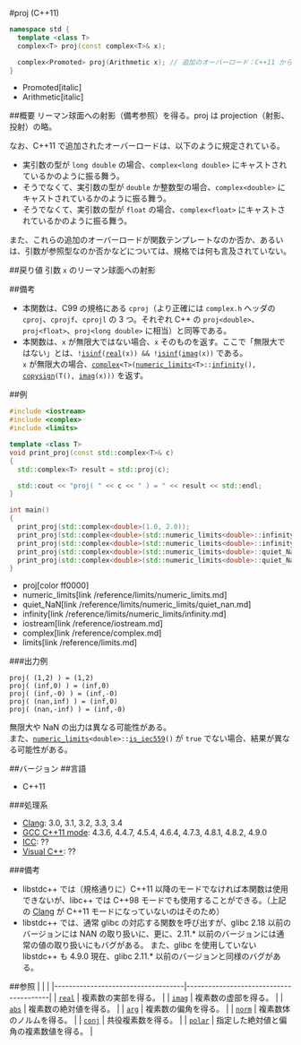 #proj (C++11)
```cpp
namespace std {
  template <class T>
  complex<T> proj(const complex<T>& x);

  complex<Promoted> proj(Arithmetic x);	// 追加のオーバーロード：C++11 から
}
```
* Promoted[italic]
* Arithmetic[italic]

##概要
リーマン球面への射影（備考参照）を得る。proj は projection（射影、投射）の略。

なお、C++11 で追加されたオーバーロードは、以下のように規定されている。

- 実引数の型が `long double` の場合、`complex<long double>` にキャストされているかのように振る舞う。
- そうでなくて、実引数の型が `double` か整数型の場合、`complex<double>` にキャストされているかのように振る舞う。
- そうでなくて、実引数の型が `float` の場合、`complex<float>` にキャストされているかのように振る舞う。

また、これらの追加のオーバーロードが関数テンプレートなのか否か、あるいは、引数が参照型なのか否かなどについては、規格では何も言及されていない。

##戻り値
引数 `x` のリーマン球面への射影


##備考
- 本関数は、C99 の規格にある `cproj`（より正確には `complex.h` ヘッダの `cproj`、`cprojf`、`cprojl` の 3 つ。それぞれ C++ の `proj<double>`、`proj<float>`、`proj<long double>` に相当）と同等である。  
- 本関数は、`x` が無限大ではない場合、`x` そのものを返す。ここで「無限大ではない」とは、`!`[`isinf`](/reference/cmath/isinf.md)`(`[`real`](real.md)`(x)) && !`[`isinf`](/reference/cmath/isinf.md)`(`[`imag`](imag.md)`(x))` である。  
	`x` が無限大の場合、[`complex`](complex/op_constructor.md)`<T>(`[`numeric_limits`](/reference/limits/numeric_limits.md)`<T>::`[`infinity`](/reference/limits/numeric_limits/infinity.md)`(), `[`copysign`](/reference/cmath/copysign.md)`(T(), `[`imag`](imag.md)`(x)))` を返す。


##例
```cpp
#include <iostream>
#include <complex>
#include <limits>

template <class T>
void print_proj(const std::complex<T>& c)
{
  std::complex<T> result = std::proj(c);

  std::cout << "proj( " << c << " ) = " << result << std::endl;
}

int main()
{
  print_proj(std::complex<double>(1.0, 2.0));
  print_proj(std::complex<double>(std::numeric_limits<double>::infinity(), 0.0));
  print_proj(std::complex<double>(std::numeric_limits<double>::infinity(), -0.0));
  print_proj(std::complex<double>(std::numeric_limits<double>::quiet_NaN(), std::numeric_limits<double>::infinity()));
  print_proj(std::complex<double>(std::numeric_limits<double>::quiet_NaN(), -std::numeric_limits<double>::infinity()));
}
```
* proj[color ff0000]
* numeric_limits[link /reference/limits/numeric_limits.md]
* quiet_NaN[link /reference/limits/numeric_limits/quiet_nan.md]
* infinity[link /reference/limits/numeric_limits/infinity.md]
* iostream[link /reference/iostream.md]
* complex[link /reference/complex.md]
* limits[link /reference/limits.md]

###出力例
```
proj( (1,2) ) = (1,2)
proj( (inf,0) ) = (inf,0)
proj( (inf,-0) ) = (inf,-0)
proj( (nan,inf) ) = (inf,0)
proj( (nan,-inf) ) = (inf,-0)
```

無限大や NaN の出力は異なる可能性がある。  
また、[`numeric_limits`](/reference/limits/numeric_limits.md)`<double>::`[`is_iec559`](/reference/limits/numeric_limits/is_iec559.md)`()` が `true` でない場合、結果が異なる可能性がある。


##バージョン
##言語
- C++11

###処理系
- [Clang](/implementation.md#clang): 3.0, 3.1, 3.2, 3.3, 3.4
- [GCC C++11 mode](/implementation.md#gcc): 4.3.6, 4.4.7, 4.5.4, 4.6.4, 4.7.3, 4.8.1, 4.8.2, 4.9.0
- [ICC](/implementation.md#icc): ??
- [Visual C++](/implementation.md#visual_cpp): ??

###備考
- libstdc++ では（規格通りに）C++11 以降のモードでなければ本関数は使用できないが、libc++ では C++98 モードでも使用することができる。（上記の [Clang](/implementation.md#clang) が C++11 モードになっていないのはそのため）
- libstdc++ では、通常 glibc の対応する関数を呼び出すが、glibc 2.18 以前のバージョンには NAN の取り扱いに、更に、2.11.\* 以前のバージョンには通常の値の取り扱いにもバグがある。
	また、glibc を使用していない libstdc++ も 4.9.0 現在、glibc 2.11.\* 以前のバージョンと同様のバグがある。


##参照
|                                    |                                        |
|------------------------------------|----------------------------------------|
| [`real`](real.md)                  | 複素数の実部を得る。                   |
| [`imag`](imag.md)                  | 複素数の虚部を得る。                   |
| [`abs`](abs.md)                    | 複素数の絶対値を得る。                 |
| [`arg`](arg.md)                    | 複素数の偏角を得る。                   |
| [`norm`](norm.md)                  | 複素数体のノルムを得る。               |
| [`conj`](conj.md)                  | 共役複素数を得る。                     |
| [`polar`](polar.md)                | 指定した絶対値と偏角の複素数値を得る。 |
